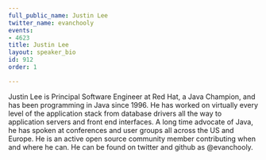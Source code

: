 ```yaml
---
full_public_name: Justin Lee
twitter_name: evanchooly
events:
- 4623
title: Justin Lee
layout: speaker_bio
id: 912
order: 1

---
```

Justin Lee is Principal Software Engineer at Red Hat, a Java Champion, and has been programming in Java since 1996.  He has worked on virtually every level of the application stack from database drivers all the way to application servers and front end interfaces.  A long time advocate of Java, he has spoken at conferences and user groups all across the US and Europe.  He is an active open source community member contributing when and where he can. He can be found on twitter and github as @evanchooly.